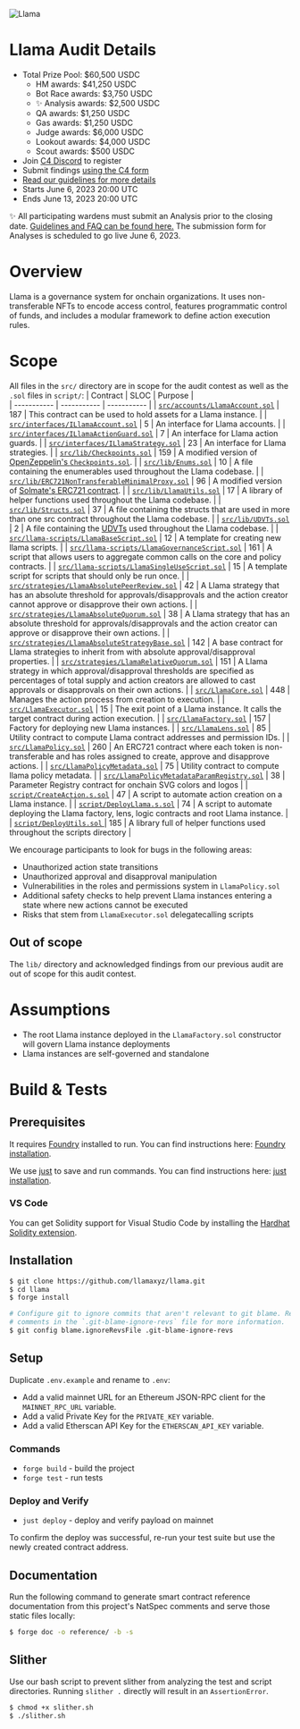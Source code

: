 ![Llama](https://llama.xyz/images/llama-banner.png)

# Llama Audit Details

- Total Prize Pool: $60,500 USDC
  - HM awards: $41,250 USDC
  - Bot Race awards: $3,750 USDC
  - ✨ Analysis awards: $2,500 USDC
  - QA awards: $1,250 USDC
  - Gas awards: $1,250 USDC
  - Judge awards: $6,000 USDC
  - Lookout awards: $4,000 USDC
  - Scout awards: $500 USDC
- Join [C4 Discord](https://discord.gg/code4rena) to register
- Submit findings [using the C4 form](https://code4rena.com/contests/2023-05-llama/submit)
- [Read our guidelines for more details](https://docs.code4rena.com/roles/wardens)
- Starts June 6, 2023 20:00 UTC
- Ends June 13, 2023 20:00 UTC

✨ All participating wardens must submit an Analysis prior to the closing date. [Guidelines and FAQ can be found here.](https://code4rena.notion.site/Analyses-Guidelines-and-FAQ-2808a71e08e44c81a985527194f5f118) The submission form for Analyses is scheduled to go live June 6, 2023.

# Overview

Llama is a governance system for onchain organizations. It uses non-transferable NFTs to encode access control, features programmatic control of funds, and includes a modular framework to define action execution rules.

# Scope

All files in the `src/` directory are in scope for the audit contest as well as the `.sol` files in `script/`:
| Contract | SLOC | Purpose |  
| ----------- | ----------- | ----------- |
| [`src/accounts/LlamaAccount.sol`](src/accounts/LlamaAccount.sol) | 187 | This contract can be used to hold assets for a Llama instance. |
| [`src/interfaces/ILlamaAccount.sol`](interfaces/ILlamaAccount.sol) | 5 | An interface for Llama accounts. |
| [`src/interfaces/ILlamaActionGuard.sol`](interfaces/ILlamaActionGuard.sol) | 7 | An interface for Llama action guards. |
| [`src/interfaces/ILlamaStrategy.sol`](interfaces/ILlamaStrategy.sol) | 23 | An interface for Llama strategies. |
| [`src/lib/Checkpoints.sol`](src/lib/Checkpoints.sol) | 159 | A modified version of [OpenZeppelin's `Checkpoints.sol`](https://github.com/OpenZeppelin/openzeppelin-contracts/blob/d00acef4059807535af0bd0dd0ddf619747a044b/contracts/utils/Checkpoints.sol). |
| [`src/lib/Enums.sol`](src/lib/Enums.sol) | 10 | A file containing the enumerables used throughout the Llama codebase. |
| [`src/lib/ERC721NonTransferableMinimalProxy.sol`](src/lib/ERC721NonTransferableMinimalProxy.sol) | 96 | A modified version of [Solmate's ERC721 contract](https://github.com/transmissions11/solmate/blob/34d20fc027fe8d50da71428687024a29dc01748b/src/tokens/ERC721.sol). |
| [`src/lib/LlamaUtils.sol`](src/lib/LlamaUtils.sol) | 17 | A library of helper functions used throughout the Llama codebase. |
| [`src/lib/Structs.sol`](src/lib/Structs.sol) | 37 | A file containing the structs that are used in more than one src contract throughout the Llama codebase. |
| [`src/lib/UDVTs.sol`](src/lib/UDVTs.sol) | 2 | A file containing the [UDVTs](https://docs.soliditylang.org/en/v0.8.10/types.html#user-defined-value-types) used throughout the Llama codebase. |
| [`src/llama-scripts/LlamaBaseScript.sol`](src/llama-scripts/LlamaBaseScript.sol) | 12 | A template for creating new llama scripts. |
| [`src/llama-scripts/LlamaGovernanceScript.sol`](src/llama-scripts/LlamaGovernanceScript.sol) | 161 | A script that allows users to aggregate common calls on the core and policy contracts. |
| [`src/llama-scripts/LlamaSingleUseScript.sol`](src/llama-scripts/LlamaSingleUseScript.sol) | 15 | A template script for scripts that should only be run once. |
| [`src/strategies/LlamaAbsolutePeerReview.sol`](src/strategies/LlamaAbsolutePeerReview.sol) | 42 | A Llama strategy that has an absolute threshold for approvals/disapprovals and the action creator cannot approve or disapprove their own actions. |
| [`src/strategies/LlamaAbsoluteQuorum.sol`](src/strategies/LlamaAbsoluteQuorum.sol) | 38 | A Llama strategy that has an absolute threshold for approvals/disapprovals and the action creator can approve or disapprove their own actions. |
| [`src/strategies/LlamaAbsoluteStrategyBase.sol`](src/strategies/LlamaAbsoluteStrategyBase.sol) | 142 | A base contract for Llama strategies to inherit from with absolute approval/disapproval properties. |
| [`src/strategies/LlamaRelativeQuorum.sol`](src/strategies/LlamaRelativeQuorum.sol) | 151 | A Llama strategy in which approval/disapproval thresholds are specified as percentages of total supply and action creators are allowed to cast approvals or disapprovals on their own actions. |
| [`src/LlamaCore.sol`](src/LlamaCore.sol) | 448 | Manages the action process from creation to execution. |
| [`src/LlamaExecutor.sol`](src/LlamaExecutor.sol) | 15 | The exit point of a Llama instance. It calls the target contract during action execution. |
| [`src/LlamaFactory.sol`](src/LlamaFactory.sol) | 157 | Factory for deploying new Llama instances. |
| [`src/LlamaLens.sol`](src/LlamaLens.sol) | 85 | Utility contract to compute Llama contract addresses and permission IDs. |
| [`src/LlamaPolicy.sol`](src/LlamaPolicy.sol) | 260 | An ERC721 contract where each token is non-transferable and has roles assigned to create, approve and disapprove actions. |
| [`src/LlamaPolicyMetadata.sol`](src/LlamaPolicyMetadata.sol) | 75 | Utility contract to compute llama policy metadata. |
| [`src/LlamaPolicyMetadataParamRegistry.sol`](src/LlamaPolicyMetadataParamRegistry.sol) | 38 | Parameter Registry contract for onchain SVG colors and logos |
| [`script/CreateAction.s.sol`](script/CreateAction.s.sol) | 47 | A script to automate action creation on a Llama instance. |
| [`script/DeployLlama.s.sol`](script/DeployLlama.s.sol) | 74 | A script to automate deploying the Llama factory, lens, logic contracts and root Llama instance. |
| [`script/DeployUtils.sol` ](script/DeployUtils.sol) | 185 | A library full of helper functions used throughout the scripts directory |

We encourage participants to look for bugs in the following areas:

- Unauthorized action state transitions
- Unauthorized approval and disapproval manipulation
- Vulnerabilities in the roles and permissions system in `LlamaPolicy.sol`
- Additional safety checks to help prevent Llama instances entering a state where new actions cannot be executed
- Risks that stem from `LlamaExecutor.sol` delegatecalling scripts

## Out of scope

The `lib/` directory and acknowledged findings from our previous audit are out of scope for this audit contest.

# Assumptions

- The root Llama instance deployed in the `LlamaFactory.sol` constructor will govern Llama instance deployments
- Llama instances are self-governed and standalone

# Build & Tests

## Prerequisites

It requires [Foundry](https://github.com/foundry-rs/foundry) installed to run. You can find instructions here: [Foundry installation](https://book.getfoundry.sh/getting-started/installation).

We use [just](https://github.com/casey/just) to save and run commands. You can find instructions here: [just installation](https://github.com/casey/just#packages).

### VS Code

You can get Solidity support for Visual Studio Code by installing the [Hardhat Solidity extension](https://github.com/NomicFoundation/hardhat-vscode).

## Installation

```sh
$ git clone https://github.com/llamaxyz/llama.git
$ cd llama
$ forge install

# Configure git to ignore commits that aren't relevant to git blame. Read the
# comments in the `.git-blame-ignore-revs` file for more information.
$ git config blame.ignoreRevsFile .git-blame-ignore-revs
```

## Setup

Duplicate `.env.example` and rename to `.env`:

- Add a valid mainnet URL for an Ethereum JSON-RPC client for the `MAINNET_RPC_URL` variable.
- Add a valid Private Key for the `PRIVATE_KEY` variable.
- Add a valid Etherscan API Key for the `ETHERSCAN_API_KEY` variable.

### Commands

- `forge build` - build the project
- `forge test` - run tests

### Deploy and Verify

- `just deploy` - deploy and verify payload on mainnet

To confirm the deploy was successful, re-run your test suite but use the newly created contract address.

## Documentation

Run the following command to generate smart contract reference documentation from this project's NatSpec comments and serve those static files locally:

```sh
$ forge doc -o reference/ -b -s
```

## Slither

Use our bash script to prevent slither from analyzing the test and script directories. Running `slither .` directly will result in an `AssertionError`.

```sh
$ chmod +x slither.sh
$ ./slither.sh
```
